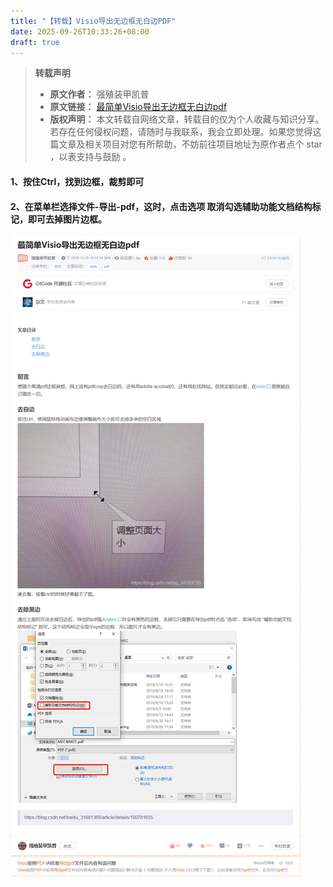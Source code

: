 ```yaml
---
title: "【转载】Visio导出无边框无白边PDF"
date: 2025-09-26T10:33:26+08:00
draft: true
---
```

> **转载声明**
>
> - **原文作者：** 强殖装甲凯普
> - **原文链接：** [最简单Visio导出无边框无白边pdf](https://blog.csdn.net/qq_38163755/article/details/111690961)
> - **版权声明：** 本文转载自网络文章，转载目的仅为个人收藏与知识分享。若存在任何侵权问题，请随时与我联系，我会立即处理。如果您觉得这篇文章及相关项目对您有所帮助，不妨前往项目地址为原作者点个 star ，以表支持与鼓励 。

#### 1、按住Ctrl，找到边框，裁剪即可

#### 2、在菜单栏选择文件-导出-pdf，这时，点击选项 取消勾选辅助功能文档结构标记，即可去掉图片边框。

![最简单Visio导出无边框无白边pdf](Visio-export-PDF-without-boundary.png)

